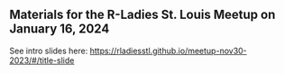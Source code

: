 ## Materials for the R-Ladies St. Louis Meetup on January 16, 2024

See intro slides here: https://rladiesstl.github.io/meetup-nov30-2023/#/title-slide
